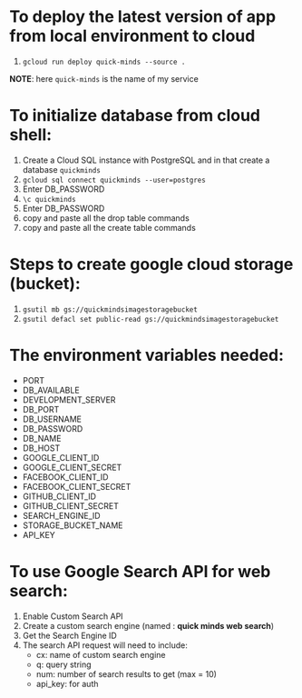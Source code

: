 # To deploy the latest version of app from local environment to cloud

1. `gcloud run deploy quick-minds --source .`

**NOTE**: here `quick-minds` is the name of my service


# To initialize database from cloud shell:	

1. Create a Cloud SQL instance with PostgreSQL and in that create a database `quickminds`
2. `gcloud sql connect quickminds --user=postgres`
3. Enter DB_PASSWORD
4. `\c quickminds`
5. Enter DB_PASSWORD
6. copy and paste all the drop table commands
7. copy and paste all the create table commands

# Steps to create google cloud storage (bucket):

1. `gsutil mb gs://quickmindsimagestoragebucket`
2. `gsutil defacl set public-read gs://quickmindsimagestoragebucket`

# The environment variables needed:

- PORT
- DB_AVAILABLE
- DEVELOPMENT_SERVER
- DB_PORT
- DB_USERNAME
- DB_PASSWORD
- DB_NAME
- DB_HOST
- GOOGLE_CLIENT_ID
- GOOGLE_CLIENT_SECRET
- FACEBOOK_CLIENT_ID
- FACEBOOK_CLIENT_SECRET
- GITHUB_CLIENT_ID
- GITHUB_CLIENT_SECRET
- SEARCH_ENGINE_ID
- STORAGE_BUCKET_NAME
- API_KEY

# To use Google Search API for web search:

1. Enable Custom Search API
2. Create a custom search engine (named : **quick minds web search**)
3. Get the Search Engine ID
4. The search API request will need to include:
	- cx: name of custom search engine
	- q: query string
	- num: number of search results to get (max = 10)
	- api_key: for auth